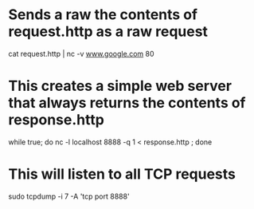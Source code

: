 # Sends a raw the contents of request.http as a raw request
cat request.http | nc -v www.google.com 80

# This creates a simple web server that always returns the contents of response.http
while true; do nc -l localhost 8888 -q 1 < response.http ; done

# This will listen to all TCP requests
sudo tcpdump -i 7  -A 'tcp port 8888'
